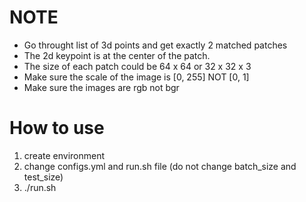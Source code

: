 NOTE
===========
- Go throught list of 3d points and get exactly 2 matched patches
- The 2d keypoint is at the center of the patch.
- The size of each patch could be 64 x 64 or 32 x 32 x 3
- Make sure the scale of the image is [0, 255] NOT [0, 1]
- Make sure the images are rgb not bgr

How to use
===========
1. create environment
2. change configs.yml and run.sh file (do not change batch_size and test_size)
3. ./run.sh
